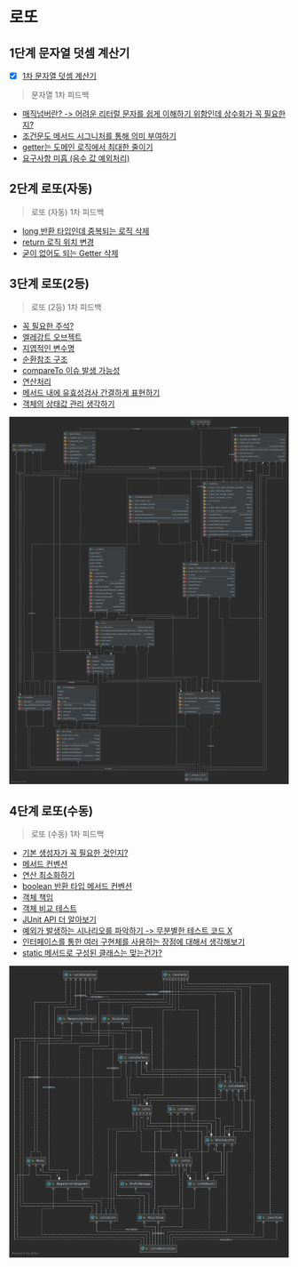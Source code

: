 # 로또

## 1단계 문자열 덧셈 계산기

* [x] [1차 문자열 덧셈 계산기](https://github.com/next-step/java-lotto/pull/1242)

> 문자열 1차 피드백

* [매직넘버란? -&gt; 어려운 리터럴 문자를 쉽게 이해하기 위함인데 상수화가 꼭 필요한지?](https://github.com/next-step/java-lotto/pull/1242#discussion_r594298154)
* [조건문도 메서드 시그니처를 통해 의미 부여하기](https://github.com/next-step/java-lotto/pull/1242#discussion_r594304155)
* [getter는 도메인 로직에서 최대한 줄이기](https://github.com/next-step/java-lotto/pull/1242#discussion_r594307685)
* [요구사항 미흡 \(음수 값 예외처리\)](https://github.com/next-step/java-lotto/pull/1242#discussion_r594310922)

## 2단계 로또\(자동\)

> 로또 \(자동\) 1차 피드백

* [long 반환 타입인데 중복되는 로직 삭제](https://github.com/next-step/java-lotto/pull/1255#discussion_r595985358)
* [return 로직 위치 변경](https://github.com/next-step/java-lotto/pull/1255#discussion_r595986529)
* [굳이 없어도 되는 Getter 삭제](https://github.com/next-step/java-lotto/pull/1255#discussion_r595990045)

## 3단계 로또\(2등\)

> 로또 \(2등\) 1차 피드백

* [꼭 필요한 주석?](https://github.com/next-step/java-lotto/pull/1261#discussion_r596771924)
* [엘레강트 오브젝트](https://github.com/next-step/java-lotto/pull/1261#discussion_r596800376)
* [지엽적인 변수명](https://github.com/next-step/java-lotto/pull/1261#discussion_r596801645)
* [순환참조 구조](https://github.com/next-step/java-lotto/pull/1261#discussion_r596803272)
* [compareTo 이슈 발생 가능성](https://github.com/next-step/java-lotto/pull/1261#discussion_r596806649)
* [연산처리](https://github.com/next-step/java-lotto/pull/1261#discussion_r596810848)
* [메서드 내에 유효성검사 간결하게 표현하기](https://github.com/next-step/java-lotto/pull/1261#discussion_r596825348)
* [객체의 상태값 관리 생각하기](https://github.com/next-step/java-lotto/pull/1261#discussion_r596829039)

![step3](../../.gitbook/assets/lotto-step3.png)

## 4단계 로또\(수동\)

> 로또 \(수동\) 1차 피드백

* [기본 생성자가 꼭 필요한 것인지?](https://github.com/next-step/java-lotto/pull/1273#discussion_r598077223)
* [메서드 컨벤션](https://github.com/next-step/java-lotto/pull/1273#discussion_r598077620)
* [연산 최소화하기](https://github.com/next-step/java-lotto/pull/1273#discussion_r598077940)
* [boolean 반환 타입 메서드 컨벤션](https://github.com/next-step/java-lotto/pull/1273#discussion_r598078056)
* [객체 책임](https://github.com/next-step/java-lotto/pull/1273#discussion_r598078595)
* [객체 비교 테스트](https://github.com/next-step/java-lotto/pull/1273#discussion_r598078862)
* [JUnit API 더 알아보기](https://github.com/next-step/java-lotto/pull/1273#discussion_r598078901)
* [예외가 발생하는 시나리오를 파악하기 -&gt; 무분별한 테스트 코드 X](https://github.com/next-step/java-lotto/pull/1273#discussion_r598079069)
* [인터페이스를 통한 여러 구현체를 사용하는 장점에 대해서 생각해보기](https://github.com/next-step/java-lotto/pull/1273#discussion_r598079685)
* [static 메서드로 구성된 클래스는 맞는건가?](https://github.com/next-step/java-lotto/pull/1273#discussion_r598080023)

![step4](../../.gitbook/assets/lotto-step4.png)

